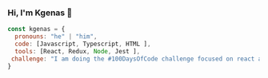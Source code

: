 ### Hi, I'm Kgenas 👋

```javascript
const kgenas = {
  pronouns: "he" | "him",
  code: [Javascript, Typescript, HTML ],
  tools: [React, Redux, Node, Jest ],
 challenge: "I am doing the #100DaysOfCode challenge focused on react and typescript"
}
```

<!--
**kgenas/kgenas** is a ✨ _special_ ✨ repository because its `README.md` (this file) appears on your GitHub profile.

Here are some ideas to get you started:

- 🔭 I’m currently working on ...
- 🌱 I’m currently learning ...
- 👯 I’m looking to collaborate on ...
- 🤔 I’m looking for help with ...
- 💬 Ask me about ...
- 📫 How to reach me: ...
- 😄 Pronouns: ...
- ⚡ Fun fact: ...
-->
